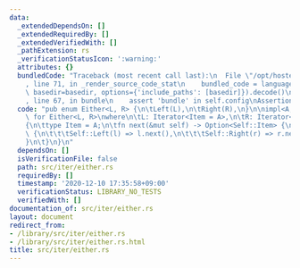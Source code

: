 ```yaml
---
data:
  _extendedDependsOn: []
  _extendedRequiredBy: []
  _extendedVerifiedWith: []
  _pathExtension: rs
  _verificationStatusIcon: ':warning:'
  attributes: {}
  bundledCode: "Traceback (most recent call last):\n  File \"/opt/hostedtoolcache/Python/3.9.1/x64/lib/python3.9/site-packages/onlinejudge_verify/documentation/build.py\"\
    , line 71, in _render_source_code_stat\n    bundled_code = language.bundle(stat.path,\
    \ basedir=basedir, options={'include_paths': [basedir]}).decode()\n  File \"/opt/hostedtoolcache/Python/3.9.1/x64/lib/python3.9/site-packages/onlinejudge_verify/languages/user_defined.py\"\
    , line 67, in bundle\n    assert 'bundle' in self.config\nAssertionError\n"
  code: "pub enum Either<L, R> {\n\tLeft(L),\n\tRight(R),\n}\n\nimpl<A, L, R> Iterator\
    \ for Either<L, R>\nwhere\n\tL: Iterator<Item = A>,\n\tR: Iterator<Item = A>,\n\
    {\n\ttype Item = A;\n\tfn next(&mut self) -> Option<Self::Item> {\n\t\tmatch self\
    \ {\n\t\t\tSelf::Left(l) => l.next(),\n\t\t\tSelf::Right(r) => r.next(),\n\t\t\
    }\n\t}\n}\n"
  dependsOn: []
  isVerificationFile: false
  path: src/iter/either.rs
  requiredBy: []
  timestamp: '2020-12-10 17:35:58+09:00'
  verificationStatus: LIBRARY_NO_TESTS
  verifiedWith: []
documentation_of: src/iter/either.rs
layout: document
redirect_from:
- /library/src/iter/either.rs
- /library/src/iter/either.rs.html
title: src/iter/either.rs
---
```

